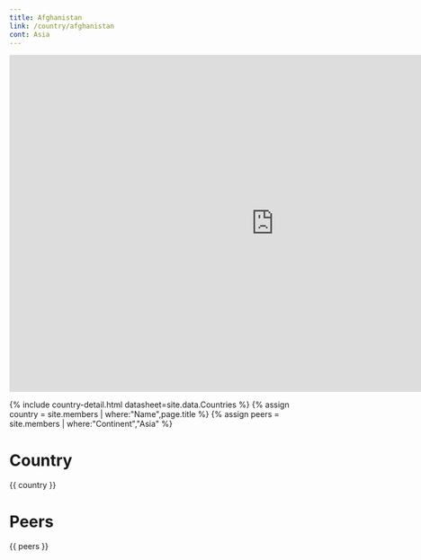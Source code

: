 ```yaml
---
title: Afghanistan
link: /country/afghanistan
cont: Asia
---
```


<iframe src="https://embed.kumu.io/b5cf97bbeabcf674a3b943ac2484000f" width="940" height="600" frameborder="0"></iframe>

{% include country-detail.html datasheet=site.data.Countries %}
{% assign country = site.members | where:"Name",page.title %}
{% assign peers = site.members | where:"Continent","Asia" %}

# Country
{{ country }}

# Peers
{{ peers }}
